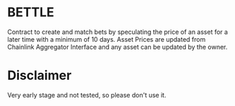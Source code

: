 # BETTLE

Contract to create and match bets by speculating the price of an asset for a later time with a minimum of 10 days. Asset Prices are updated from Chainlink Aggregator Interface and any asset can be updated by the owner. 


# Disclaimer

Very early stage and not tested, so please don't use it. 